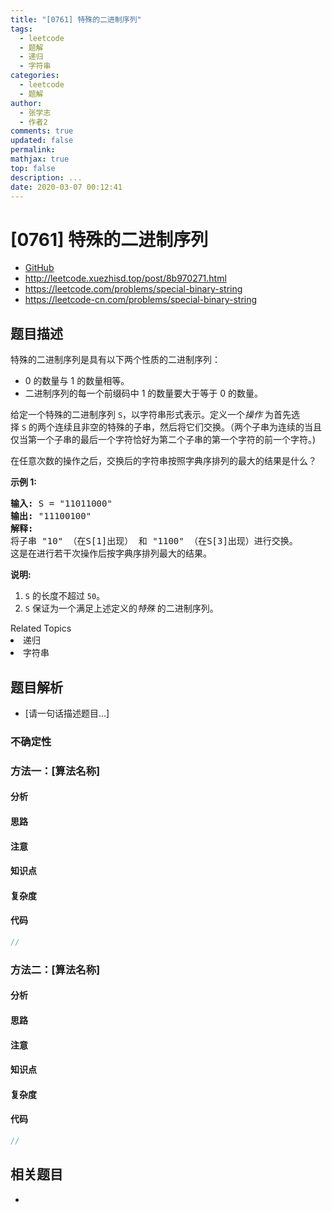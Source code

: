 ```yaml
---
title: "[0761] 特殊的二进制序列"
tags:
  - leetcode
  - 题解
  - 递归
  - 字符串
categories:
  - leetcode
  - 题解
author:
  - 张学志
  - 作者2
comments: true
updated: false
permalink:
mathjax: true
top: false
description: ...
date: 2020-03-07 00:12:41
---
```



# [0761] 特殊的二进制序列
* [GitHub](https://github.com/algoboy101/LeetCodeCrowdsource/tree/master/_posts/QA/%5B0761%5D%20%E7%89%B9%E6%AE%8A%E7%9A%84%E4%BA%8C%E8%BF%9B%E5%88%B6%E5%BA%8F%E5%88%97.md)
* http://leetcode.xuezhisd.top/post/8b970271.html
* https://leetcode.com/problems/special-binary-string
* https://leetcode-cn.com/problems/special-binary-string


## 题目描述

<p>特殊的二进制序列是具有以下两个性质的二进制序列：</p>

<ul>
	<li>0 的数量与 1 的数量相等。</li>
	<li>二进制序列的每一个前缀码中 1 的数量要大于等于 0 的数量。</li>
</ul>

<p>给定一个特殊的二进制序列&nbsp;<code>S</code>，以字符串形式表示。定义一个<em>操作 </em>为首先选择&nbsp;<code>S</code>&nbsp;的两个连续且非空的特殊的子串，然后将它们交换。（两个子串为连续的当且仅当第一个子串的最后一个字符恰好为第二个子串的第一个字符的前一个字符。)</p>

<p>在任意次数的操作之后，交换后的字符串按照字典序排列的最大的结果是什么？</p>

<p><strong>示例 1:</strong></p>

<pre>
<strong>输入:</strong> S = &quot;11011000&quot;
<strong>输出:</strong> &quot;11100100&quot;
<strong>解释:</strong>
将子串 &quot;10&quot; （在S[1]出现） 和 &quot;1100&quot; （在S[3]出现）进行交换。
这是在进行若干次操作后按字典序排列最大的结果。
</pre>

<p><strong>说明:</strong></p>

<ol>
	<li><code>S</code>&nbsp;的长度不超过&nbsp;<code>50</code>。</li>
	<li><code>S</code>&nbsp;保证为一个满足上述定义的<em>特殊 </em>的二进制序列。</li>
</ol>
<div><div>Related Topics</div><div><li>递归</li><li>字符串</li></div></div>


## 题目解析
* [请一句话描述题目...]

### 不确定性


### 方法一：[算法名称]

#### 分析

#### 思路

#### 注意

#### 知识点

#### 复杂度

#### 代码

```cpp
//
```


### 方法二：[算法名称]

#### 分析

#### 思路

#### 注意

#### 知识点

#### 复杂度

#### 代码

```cpp
//
```


## 相关题目
* 
